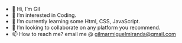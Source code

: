 - 👋 Hi, I’m Gil
- 👀 I’m interested in Coding.
- 🌱 I’m currently learning some Html, CSS, JavaScript.
- 💞️ I’m looking to collaborate on any platform you recommend.
- 📫 How to reach me? email me @ gilmarmiguelmiranda@gmail.com

<!---
gagz3d/gagz3d is a ✨ special ✨ repository because its `README.md` (this file) appears on your GitHub profile.
You can click the Preview link to take a look at your changes.
--->
